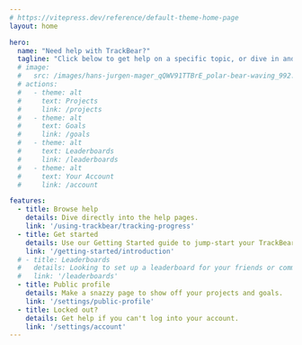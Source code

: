 ```yaml
---
# https://vitepress.dev/reference/default-theme-home-page
layout: home

hero:
  name: "Need help with TrackBear?"
  tagline: "Click below to get help on a specific topic, or dive in and explore!"
  # image:
  #   src: /images/hans-jurgen-mager_qQWV91TTBrE_polar-bear-waving_992.jpg
  # actions:
  #   - theme: alt
  #     text: Projects
  #     link: /projects
  #   - theme: alt
  #     text: Goals
  #     link: /goals
  #   - theme: alt
  #     text: Leaderboards
  #     link: /leaderboards
  #   - theme: alt
  #     text: Your Account
  #     link: /account

features:
  - title: Browse help
    details: Dive directly into the help pages.
    link: '/using-trackbear/tracking-progress'
  - title: Get started
    details: Use our Getting Started guide to jump-start your TrackBear setup.
    link: '/getting-started/introduction'
  # - title: Leaderboards
  #   details: Looking to set up a leaderboard for your friends or community? Look no further.
  #   link: '/leaderboards'
  - title: Public profile
    details: Make a snazzy page to show off your projects and goals.
    link: '/settings/public-profile'
  - title: Locked out?
    details: Get help if you can't log into your account.
    link: '/settings/account'
---
```



